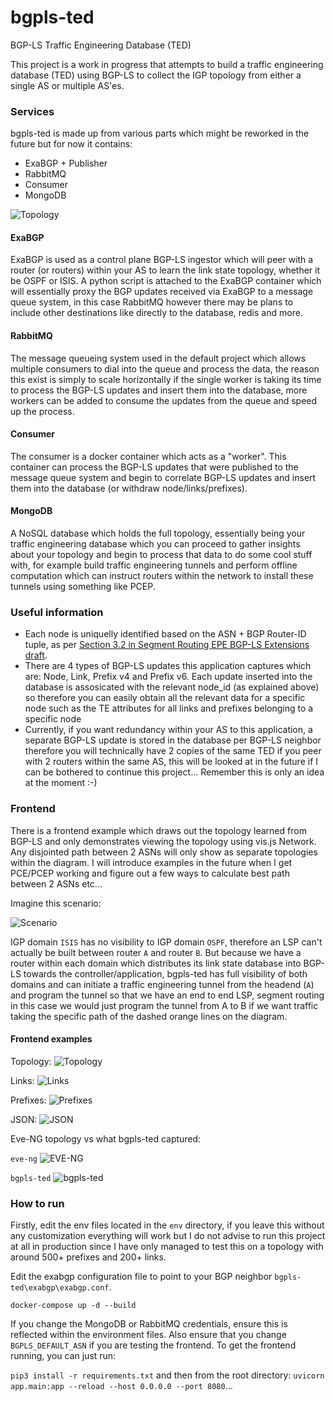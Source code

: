 # bgpls-ted
BGP-LS Traffic Engineering Database (TED)

This project is a work in progress that attempts to build a traffic engineering database (TED) using BGP-LS to collect the IGP topology from either a single AS or multiple AS'es.

### Services

bgpls-ted is made up from various parts which might be reworked in the future but for now it contains:

- ExaBGP + Publisher
- RabbitMQ
- Consumer
- MongoDB

![Topology](/imgs/bgpls-ted-diag-1.PNG)

#### ExaBGP

ExaBGP is used as a control plane BGP-LS ingestor which will peer with a router (or routers) within your AS to learn the link state topology, whether it be OSPF or ISIS. A python script is attached to the ExaBGP container which will essentially proxy the BGP updates received via ExaBGP to a message queue system, in this case RabbitMQ however there may be plans to include other destinations like directly to the database, redis and more.

#### RabbitMQ

The message queueing system used in the default project which allows multiple consumers to dial into the queue and process the data, the reason this exist is simply to scale horizontally if the single worker is taking its time to process the BGP-LS updates and insert them into the database, more workers can be added to consume the updates from the queue and speed up the process.

#### Consumer

The consumer is a docker container which acts as a "worker". This container can process the BGP-LS updates that were published to the message queue system and begin to correlate BGP-LS updates and insert them into the database (or withdraw node/links/prefixes).

#### MongoDB

A NoSQL database which holds the full topology, essentially being your traffic engineering database which you can proceed to gather insights about your topology and begin to process that data to do some cool stuff with, for example build traffic engineering tunnels and perform offline computation which can instruct routers within the network to install these tunnels using something like PCEP.

### Useful information

- Each node is uniquelly identified based on the ASN + BGP Router-ID tuple, as per [Section 3.2 in Segment Routing EPE BGP-LS Extensions draft](https://datatracker.ietf.org/doc/html/draft-ietf-idr-bgpls-segment-routing-epe-19#section-3.2).
- There are 4 types of BGP-LS updates this application captures which are: Node, Link, Prefix v4 and Prefix v6. Each update inserted into the database is assosicated with the relevant node_id (as explained above) so therefore you can easily obtain all the relevant data for a specific node such as the TE attributes for all links and prefixes belonging to a specific node
- Currently, if you want redundancy within your AS to this application, a separate BGP-LS update is stored in the database per BGP-LS neighbor therefore you will technically have 2 copies of the same TED if you peer with 2 routers within the same AS, this will be looked at in the future if I can be bothered to continue this project... Remember this is only an idea at the moment :-)

### Frontend

There is a frontend example which draws out the topology learned from BGP-LS and only demonstrates viewing the topology using vis.js Network. Any disjointed path between 2 ASNs will only show as separate topologies within the diagram. I will introduce examples in the future when I get PCE/PCEP working and figure out a few ways to calculate best path between 2 ASNs etc...

Imagine this scenario:

![Scenario](/imgs/bgpls-ted-diag-2.PNG)

IGP domain `ISIS` has no visibility to IGP domain `OSPF`, therefore an LSP can't actually be built between router `A` and router `B`. But because we have a router within each domain which distributes its link state database into BGP-LS towards the controller/application, bgpls-ted has full visibility of both domains and can initiate a traffic engineering tunnel from the headend (`A`) and program the tunnel so that we have an end to end LSP, segment routing in this case we would just program the tunnel from A to B if we want traffic taking the specific path of the dashed orange lines on the diagram.

#### Frontend examples

Topology:
![Topology](/imgs/bgpls-ted-diag-3.PNG)

Links:
![Links](/imgs/bgpls-ted-diag-4.PNG)

Prefixes:
![Prefixes](/imgs/bgpls-ted-diag-5.PNG)

JSON:
![JSON](/imgs/bgpls-ted-diag-6.PNG)


Eve-NG topology vs what bgpls-ted captured:

`eve-ng`
![EVE-NG](/imgs/bgpls-ted-diag-7.PNG)

`bgpls-ted`
![bgpls-ted](/imgs/bgpls-ted-diag-8.PNG)

### How to run

Firstly, edit the env files located in the `env` directory, if you leave this without any customization everything will work but I do not advise to run this project at all in production since I have only managed to test this on a topology with around 500+ prefixes and 200+ links.

Edit the exabgp configuration file to point to your BGP neighbor `bgpls-ted\exabgp\exabgp.conf`.

`docker-compose up -d --build`

If you change the MongoDB or RabbitMQ credentials, ensure this is reflected within the environment files. Also ensure that you change `BGPLS_DEFAULT_ASN` if you are testing the frontend. To get the frontend running, you can just run:

`pip3 install -r requirements.txt` and then from the root directory: `uvicorn app.main:app --reload --host 0.0.0.0 --port 8080`...